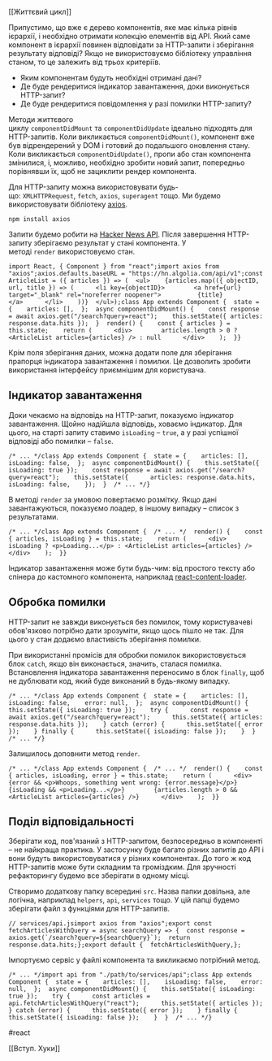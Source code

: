 [[Життєвий цикл]]

Припустимо, що вже є дерево компонентів, яке має кілька рівнів ієрархії, і необхідно отримати колекцію елементів від API. Який саме компонент в ієрархії повинен відповідати за HTTP-запити і зберігання результату відповіді? Якщо не використовуємо бібліотеку управління станом, то це залежить від трьох критеріїв.

-   Яким компонентам будуть необхідні отримані дані?
-   Де буде рендеритися індикатор завантаження, доки виконується HTTP-запит?
-   Де буде рендеритися повідомлення у разі помилки HTTP-запиту?

Методи життєвого циклу `componentDidMount` та `componentDidUpdate` ідеально підходять для HTTP-запитів. Коли викликається `componentDidMount()`, компонент вже був відрендерений у DOM і готовий до подальшого оновлення стану. Коли викликається `componentDidUpdate()`, пропи або стан компонента змінилися, і, можливо, необхідно зробити новий запит, попередньо порівнявши їх, щоб не зациклити рендер компонента.

Для HTTP-запиту можна використовувати будь-що: `XMLHTTPRequest`, `fetch`, `axios`, `superagent` тощо. Ми будемо використовувати бібліотеку [axios](https://github.com/axios/axios#axios).

```
npm install axios
```

Запити будемо робити на [Hacker News API](https://hn.algolia.com/api). Після завершення HTTP-запиту зберігаємо результат у стані компонента. У методі `render` використовуємо стан.

```
import React, { Component } from "react";import axios from "axios";axios.defaults.baseURL = "https://hn.algolia.com/api/v1";const ArticleList = ({ articles }) => (  <ul>    {articles.map(({ objectID, url, title }) => (      <li key={objectID}>        <a href={url} target="_blank" rel="noreferrer noopener">          {title}        </a>      </li>    ))}  </ul>);class App extends Component {  state = {    articles: [],  };  async componentDidMount() {    const response = await axios.get("/search?query=react");    this.setState({ articles: response.data.hits });  }  render() {    const { articles } = this.state;    return (      <div>        articles.length > 0 ? <ArticleList articles={articles} /> : null      </div>    );  }}
```

Крім поля зберігання даних, можна додати поле для зберігання прапорця індикатора завантаження і помилки. Це дозволить зробити використання інтерфейсу приємнішим для користувача.

## Індикатор завантаження[​](https://textbook.edu.goit.global/react-zr7b4k/v1/uk/docs/lesson-06/http#%D1%96%D0%BD%D0%B4%D0%B8%D0%BA%D0%B0%D1%82%D0%BE%D1%80-%D0%B7%D0%B0%D0%B2%D0%B0%D0%BD%D1%82%D0%B0%D0%B6%D0%B5%D0%BD%D0%BD%D1%8F "Пряме посилання на цей заголовок")

Доки чекаємо на відповідь на HTTP-запит, показуємо індикатор завантаження. Щойно надійшла відповідь, ховаємо індикатор. Для цього, на старті запиту ставимо `isLoading` – `true`, а у разі успішної відповіді або помилки – `false`.

```
/* ... */class App extends Component {  state = {    articles: [],    isLoading: false,  };  async componentDidMount() {    this.setState({ isLoading: true });    const response = await axios.get("/search?query=react");    this.setState({      articles: response.data.hits,      isLoading: false,    });  }  /* ... */}
```

В методі `render` за умовою повертаємо розмітку. Якщо дані завантажуються, показуємо лоадер, в іншому випадку – список з результатами.

```
/* ... */class App extends Component {  /* ... */  render() {    const { articles, isLoading } = this.state;    return (      <div>        isLoading ? <p>Loading...</p> : <ArticleList articles={articles} />      </div>    );  }}
```

Індикатор завантаження може бути будь-чим: від простого тексту або спінера до кастомного компонента, наприклад [react-content-loader](https://github.com/danilowoz/react-content-loader).

## Обробка помилки[​](https://textbook.edu.goit.global/react-zr7b4k/v1/uk/docs/lesson-06/http#%D0%BE%D0%B1%D1%80%D0%BE%D0%B1%D0%BA%D0%B0-%D0%BF%D0%BE%D0%BC%D0%B8%D0%BB%D0%BA%D0%B8 "Пряме посилання на цей заголовок")

HTTP-запит не завжди виконується без помилок, тому користувачеві обов'язково потрібно дати зрозуміти, якщо щось пішло не так. Для цього у стан додаємо властивість зберігання помилки.

При використанні промісів для обробки помилок використовується блок `catch`, якщо він виконається, значить, сталася помилка. Встановлення індикатора завантаження переносимо в блок `finally`, щоб не дублювати код, який буде виконаний в будь-якому випадку.

```
/* ... */class App extends Component {  state = {    articles: [],    isLoading: false,    error: null,  };  async componentDidMount() {    this.setState({ isLoading: true });    try {      const response = await axios.get("/search?query=react");      this.setState({ articles: response.data.hits });    } catch (error) {      this.setState({ error });    } finally {      this.setState({ isLoading: false });    }  }  /* ... */}
```

Залишилось доповнити метод `render`.

```
/* ... */class App extends Component {  /* ... */  render() {    const { articles, isLoading, error } = this.state;    return (      <div>        {error && <p>Whoops, something went wrong: {error.message}</p>}        {isLoading && <p>Loading...</p>}        {articles.length > 0 && <ArticleList articles={articles} />}      </div>    );  }}
```

## Поділ відповідальності[​](https://textbook.edu.goit.global/react-zr7b4k/v1/uk/docs/lesson-06/http#%D0%BF%D0%BE%D0%B4%D1%96%D0%BB-%D0%B2%D1%96%D0%B4%D0%BF%D0%BE%D0%B2%D1%96%D0%B4%D0%B0%D0%BB%D1%8C%D0%BD%D0%BE%D1%81%D1%82%D1%96 "Пряме посилання на цей заголовок")

Зберігати код, пов'язаний з HTTP-запитом, безпосередньо в компоненті – не найкраща практика. У застосунку буде багато різних запитів до API і вони будуть використовуватися у різних компонентах. До того ж код HTTP-запитів може бути складним та громіздким. Для зручності рефакторингу будемо все зберігати в одному місці.

Створимо додаткову папку всередині `src`. Назва папки довільна, але логічна, наприклад `helpers`, `api`, `services` тощо. У цій папці будемо зберігати файл з функціями для HTTP-запитів.

```
// services/api.jsimport axios from "axios";export const fetchArticlesWithQuery = async searchQuery => {  const response = axios.get(`/search?query=${searchQuery}`);  return response.data.hits;};export default {  fetchArticlesWithQuery,};
```

Імпортуємо сервіс у файлі компонента та викликаємо потрібний метод.

```
/* ... */import api from "./path/to/services/api";class App extends Component {  state = {    articles: [],    isLoading: false,    error: null,  };  async componentDidMount() {    this.setState({ isLoading: true });    try {      const articles = api.fetchArticlesWithQuery("react");      this.setState({ articles });    } catch (error) {      this.setState({ error });    } finally {      this.setState({ isLoading: false });    }  }  /* ... */}
```

#react 

[[Вступ. Хуки]]

